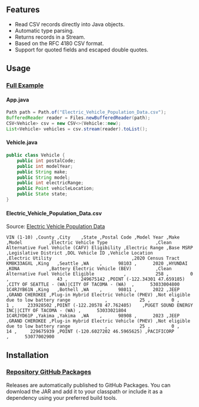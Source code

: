 <h1 style="display: none">dev.nathanrsxtn.csv</h1>

<p style="display: none">Fast, zero-dependency, declarative CSV file reader for Java.</p>

## Features

- Read CSV records directly into Java objects.
- Automatic type parsing.
- Returns records in a Stream.
- Based on the RFC 4180 CSV format.
- Support for quoted fields and escaped double quotes.

## Usage

### [Full Example](https://github.com/nathanrsxtn/java-csv/tree/main/lib/src/example)

#### App.java

```java
Path path = Path.of("Electric_Vehicle_Population_Data.csv");
BufferedReader reader = Files.newBufferedReader(path);
CSV<Vehicle> csv = new CSV<>(Vehicle::new);
List<Vehicle> vehicles = csv.stream(reader).toList();
```

#### Vehicle.java

```java
public class Vehicle {
    public int postalCode;
    public int modelYear;
    public String make;
    public String model;
    public int electricRange;
    public Point vehicleLocation;
    public State state;
}
```

#### Electric_Vehicle_Population_Data.csv

Source: [Electric Vehicle Population Data](https://catalog.data.gov/dataset/electric-vehicle-population-data)
```csv
VIN (1-10) ,County ,City    ,State ,Postal Code ,Model Year ,Make    ,Model          ,Electric Vehicle Type                  ,Clean Alternative Fuel Vehicle (CAFV) Eligibility ,Electric Range ,Base MSRP ,Legislative District ,DOL Vehicle ID ,Vehicle Location                ,Electric Utility                              ,2020 Census Tract
KM8K33AGXL ,King   ,Seattle ,WA    ,      98103 ,      2020 ,HYUNDAI ,KONA           ,Battery Electric Vehicle (BEV)         ,Clean Alternative Fuel Vehicle Eligible           ,           258 ,        0 ,                  43 ,     249675142 ,POINT (-122.34301 47.659185)    ,CITY OF SEATTLE - (WA)|CITY OF TACOMA - (WA)  ,      53033004800
1C4RJYB61N ,King   ,Bothell ,WA    ,      98011 ,      2022 ,JEEP    ,GRAND CHEROKEE ,Plug-in Hybrid Electric Vehicle (PHEV) ,Not eligible due to low battery range             ,            25 ,        0 ,                   1 ,     233928502 ,POINT (-122.20578 47.762405)    ,PUGET SOUND ENERGY INC||CITY OF TACOMA - (WA) ,      53033021804
1C4RJYD61P ,Yakima ,Yakima  ,WA    ,      98908 ,      2023 ,JEEP    ,GRAND CHEROKEE ,Plug-in Hybrid Electric Vehicle (PHEV) ,Not eligible due to low battery range             ,            25 ,        0 ,                  14 ,     229675939 ,POINT (-120.6027202 46.5965625) ,PACIFICORP                                    ,      53077002900
```

## Installation

### [Repository GitHub Packages](https://github.com/nathanrsxtn/java-csv/packages/)

Releases are automatically published to GitHub Packages.
You can download the JAR and add it to your classpath or include it as a dependency using your preferred build tools.
